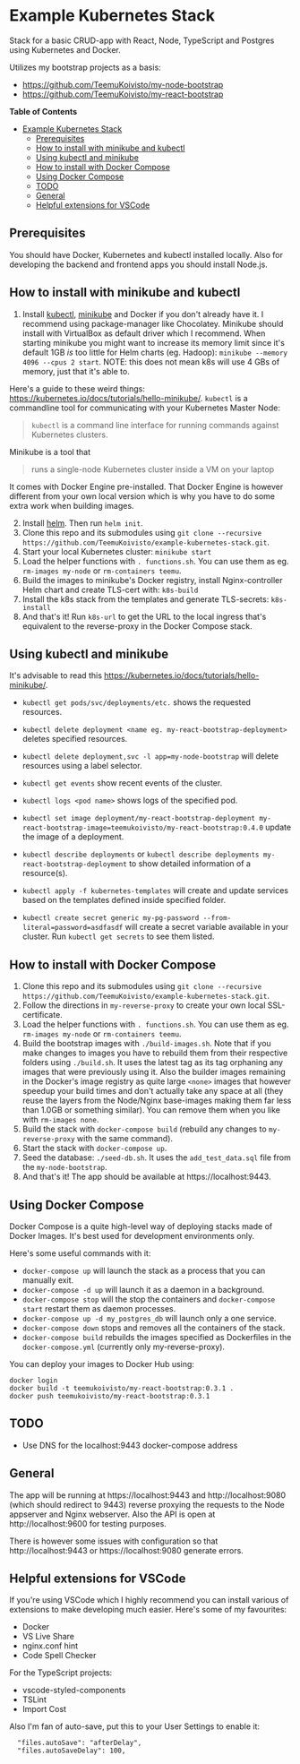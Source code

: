 # Example Kubernetes Stack

Stack for a basic CRUD-app with React, Node, TypeScript and Postgres using Kubernetes and Docker.

Utilizes my bootstrap projects as a basis:
* https://github.com/TeemuKoivisto/my-node-bootstrap
* https://github.com/TeemuKoivisto/my-react-bootstrap

**Table of Contents**

<!-- toc -->
- [Example Kubernetes Stack](#example-kubernetes-stack)
  - [Prerequisites](#prerequisites)
  - [How to install with minikube and kubectl](#how-to-install-with-minikube-and-kubectl)
  - [Using kubectl and minikube](#using-kubectl-and-minikube)
  - [How to install with Docker Compose](#how-to-install-with-docker-compose)
  - [Using Docker Compose](#using-docker-compose)
  - [TODO](#todo)
  - [General](#general)
  - [Helpful extensions for VSCode](#helpful-extensions-for-vscode)
<!-- tocstop -->

## Prerequisites

You should have Docker, Kubernetes and kubectl installed locally. Also for developing the backend and frontend apps you should install Node.js.

## How to install with minikube and kubectl

1) Install [kubectl](https://kubernetes.io/docs/tasks/tools/install-kubectl/), [minikube](https://kubernetes.io/docs/tasks/tools/install-minikube/) and Docker if you don't already have it. I recommend using package-manager like Chocolatey. Minikube should install with VirtualBox as default driver which I recommend. When starting minikube you might want to increase its memory limit since it's default 1GB *is* too little for Helm charts (eg. Hadoop): `minikube --memory 4096 --cpus 2 start`. NOTE: this does not mean k8s will use 4 GBs of memory, just that it's able to.

Here's a guide to these weird things: https://kubernetes.io/docs/tutorials/hello-minikube/.
`kubectl` is a commandline tool for communicating with your Kubernetes Master Node:
> `kubectl` is a command line interface for running commands against Kubernetes clusters.

Minikube is a tool that
> runs a single-node Kubernetes cluster inside a VM on your laptop

It comes with Docker Engine pre-installed. That Docker Engine is however different from your own local version which is why you have to do some extra work when building images.

2) Install [helm](https://docs.helm.sh/using_helm/). Then run `helm init`.
3) Clone this repo and its submodules using `git clone --recursive https://github.com/TeemuKoivisto/example-kubernetes-stack.git`.
4) Start your local Kubernetes cluster: `minikube start`
5) Load the helper functions with `. functions.sh`. You can use them as eg. `rm-images my-node` or `rm-containers teemu`.
6) Build the images to minikube's Docker registry, install Nginx-controller Helm chart and create TLS-cert with: `k8s-build`
7) Install the k8s stack from the templates and generate TLS-secrets: `k8s-install`
8) And that's it! Run `k8s-url` to get the URL to the local ingress that's equivalent to the reverse-proxy in the Docker Compose stack.

## Using kubectl and minikube

It's advisable to read this https://kubernetes.io/docs/tutorials/hello-minikube/.

* `kubectl get pods/svc/deployments/etc.` shows the requested resources.
* `kubectl delete deployment <name eg. my-react-bootstrap-deployment>` deletes specified resources.
* `kubectl delete deployment,svc -l app=my-node-bootstrap` will delete resources using a label selector.
* `kubectl get events` show recent events of the cluster.
* `kubectl logs <pod name>` shows logs of the specified pod.
* `kubectl set image deployment/my-react-bootstrap-deployment my-react-bootstrap-image=teemukoivisto/my-react-bootstrap:0.4.0` update the image of a deployment.
* `kubectl describe deployments` or `kubectl describe deployments my-react-bootstrap-deployment` to show detailed information of a resource(s).

* `kubectl apply -f kubernetes-templates` will create and update services based on the templates defined inside specified folder.
* `kubectl create secret generic my-pg-password --from-literal=password=asdfasdf` will create a secret variable available in your cluster. Run `kubectl get secrets` to see them listed.

## How to install with Docker Compose

1) Clone this repo and its submodules using `git clone --recursive https://github.com/TeemuKoivisto/example-kubernetes-stack.git`.
2) Follow the directions in `my-reverse-proxy` to create your own local SSL-certificate.
3) Load the helper functions with `. functions.sh`. You can use them as eg. `rm-images my-node` or `rm-containers teemu`.
4) Build the bootstrap images with `./build-images.sh`. Note that if you make changes to images you have to rebuild them from their respective folders using `./build.sh`. It uses the latest tag as its tag orphaning any images that were previously using it. Also the builder images remaining in the Docker's image registry as quite large `<none>` images that however speedup your build times and don't actually take any space at all (they reuse the layers from the Node/Nginx base-images making them far less than 1.0GB or something similar). You can remove them when you like with `rm-images none`.
5) Build the stack with `docker-compose build` (rebuild any changes to `my-reverse-proxy` with the same command).
6) Start the stack with `docker-compose up`.
7) Seed the database: `./seed-db.sh`. It uses the `add_test_data.sql` file from the `my-node-bootstrap`.
8) And that's it! The app should be available at https://localhost:9443.

## Using Docker Compose

Docker Compose is a quite high-level way of deploying stacks made of Docker Images. It's best used for development environments only.

Here's some useful commands with it:

* `docker-compose up` will launch the stack as a process that you can manually exit.
* `docker-compose -d up` will launch it as a daemon in a background.
* `docker-compose stop` will the stop the containers and `docker-compose start` restart them as daemon processes.
* `docker-compose up -d my_postgres_db` will launch only a one service.
* `docker-compose down` stops and removes all the containers of the stack.
* `docker-compose build` rebuilds the images specified as Dockerfiles in the `docker-compose.yml` (currently only my-reverse-proxy).

You can deploy your images to Docker Hub using:
```
docker login
docker build -t teemukoivisto/my-react-bootstrap:0.3.1 .
docker push teemukoivisto/my-react-bootstrap:0.3.1
```

## TODO

* Use DNS for the localhost:9443 docker-compose address

## General

The app will be running at https://localhost:9443 and http://localhost:9080 (which should redirect to 9443) reverse proxying the requests to the Node appserver and Nginx webserver. Also the API is open at http://localhost:9600 for testing purposes.

There is however some issues with configuration so that http://localhost:9443 or https://localhost:9080 generate errors.

## Helpful extensions for VSCode

If you're using VSCode which I highly recommend you can install various of extensions to make developing much easier. Here's some of my favourites:

* Docker
* VS Live Share
* nginx.conf hint
* Code Spell Checker

For the TypeScript projects:

* vscode-styled-components
* TSLint
* Import Cost

Also I'm fan of auto-save, put this to your User Settings to enable it:
```
  "files.autoSave": "afterDelay",
  "files.autoSaveDelay": 100,
```

